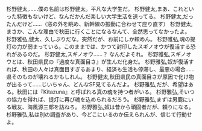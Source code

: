 杉野健太,……僕の名前は杉野健太。平凡な大学生だ。
杉野健太,まあ、これといった特徴もないけど、なんだかんだ楽しい大学生活を送ってる。
杉野健太,だったんだけど……（窓の外を眺め、新幹線の振動に合わせて座り直す）
杉野健太,まさか、こんな理由で秋田に行くことになるなんて、全然思ってなかったよ。
杉野雅弘,健太、久しぶりだな。突然だが、お前にしか頼めん。
杉野雅弘,魂の提灯の力が弱まっている。このままでは、かつて封印したスギノオウが復活する恐れがあるのだ。
杉野健太,スギノオウ……？ なんだよそれ。
杉野雅弘,スギノオウとは、秋田県民の『過度な真面目さ』が生んだ化身だ。
杉野雅弘,奴が復活すれば、秋田の人々は真面目すぎるあまり、経済も生活も停滞し、最悪の場合……県そのものが壊れるかもしれん。
杉野健太,秋田県民の真面目さが原因で化け物が出るって……じいちゃん、どんなSF見てるんだよ。
杉野雅弘,だが、希望はある。秋田には『Kitazuna』と呼ばれる真の魂を持つ者がいる。
杉野雅弘,そいつの協力を得れば、提灯に再び魂を込められるだろう。
杉野雅弘,まずは男鹿にいる戦友、海風源三郎を訪ねろ。
杉野雅弘,奴は昔から頑固者だが、頼りになる。
杉野雅弘,私は別の調査があり、今どこにいるのか伝えられんが、信じて行動せよ。
